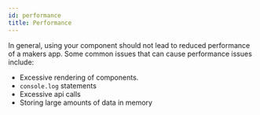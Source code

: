 ```yaml
---
id: performance
title: Performance
---
```


In general, using your component should not lead to reduced performance of a makers app. Some common issues that can cause performance issues include:

- Excessive rendering of components.
- `console.log` statements
- Excessive api calls
- Storing large amounts of data in memory
